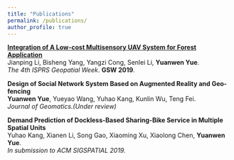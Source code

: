 ```yaml
---
title: "Publications"
permalink: /publications/
author_profile: true
---
```


<b>[Integration of A Low-cost Multisensory UAV System for Forest Application](https://www.int-arch-photogramm-remote-sens-spatial-inf-sci.net/XLII-2-W13/1027/2019/)</b> <br> 
Jianping Li, Bisheng Yang, Yangzi Cong, Senlei Li, <b>Yuanwen Yue</b>.<br> 
<i>The 4th ISPRS Geopatial Week</i>. <b>GSW 2019</b>.

<b>Design of Social Network System Based on Augmented Reality and Geo-fencing</b> <br> 
<b>Yuanwen Yue</b>, Yueyao Wang, Yuhao Kang, Kunlin Wu, Teng Fei.<br> 
<i>Journal of Geomatics.(Under review)</i> 

<b>Demand Prediction of Dockless-Based Sharing-Bike Service in Multiple Spatial Units</b> <br>
Yuhao Kang, Xianen Li, Song Gao, Xiaoming Xu, Xiaolong Chen, <b>Yuanwen Yue</b>.<br> 
<i>In submission to ACM SIGSPATIAL 2019.</i>